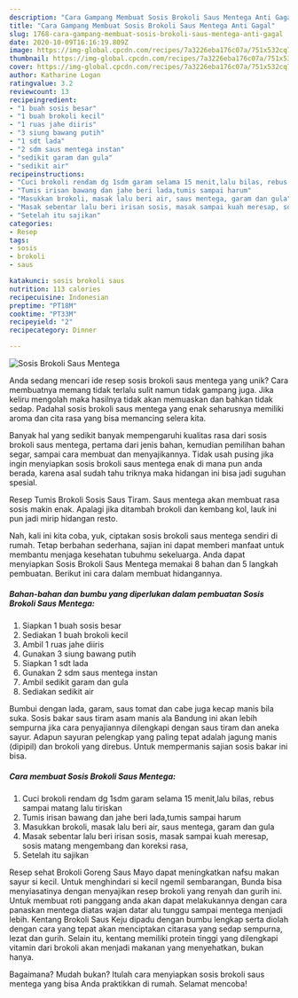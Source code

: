 ```yaml
---
description: "Cara Gampang Membuat Sosis Brokoli Saus Mentega Anti Gagal"
title: "Cara Gampang Membuat Sosis Brokoli Saus Mentega Anti Gagal"
slug: 1768-cara-gampang-membuat-sosis-brokoli-saus-mentega-anti-gagal
date: 2020-10-09T16:16:19.809Z
image: https://img-global.cpcdn.com/recipes/7a3226eba176c07a/751x532cq70/sosis-brokoli-saus-mentega-foto-resep-utama.jpg
thumbnail: https://img-global.cpcdn.com/recipes/7a3226eba176c07a/751x532cq70/sosis-brokoli-saus-mentega-foto-resep-utama.jpg
cover: https://img-global.cpcdn.com/recipes/7a3226eba176c07a/751x532cq70/sosis-brokoli-saus-mentega-foto-resep-utama.jpg
author: Katharine Logan
ratingvalue: 3.2
reviewcount: 13
recipeingredient:
- "1 buah sosis besar"
- "1 buah brokoli kecil"
- "1 ruas jahe diiris"
- "3 siung bawang putih"
- "1 sdt lada"
- "2 sdm saus mentega instan"
- "sedikit garam dan gula"
- "sedikit air"
recipeinstructions:
- "Cuci brokoli rendam dg 1sdm garam selama 15 menit,lalu bilas, rebus sampai matang lalu tiriskan"
- "Tumis irisan bawang dan jahe beri lada,tumis sampai harum"
- "Masukkan brokoli, masak lalu beri air, saus mentega, garam dan gula"
- "Masak sebentar lalu beri irisan sosis, masak sampai kuah meresap, sosis matang mengembang dan koreksi rasa,"
- "Setelah itu sajikan"
categories:
- Resep
tags:
- sosis
- brokoli
- saus

katakunci: sosis brokoli saus 
nutrition: 113 calories
recipecuisine: Indonesian
preptime: "PT18M"
cooktime: "PT33M"
recipeyield: "2"
recipecategory: Dinner

---
```



![Sosis Brokoli Saus Mentega](https://img-global.cpcdn.com/recipes/7a3226eba176c07a/751x532cq70/sosis-brokoli-saus-mentega-foto-resep-utama.jpg)

Anda sedang mencari ide resep sosis brokoli saus mentega yang unik? Cara membuatnya memang tidak terlalu sulit namun tidak gampang juga. Jika keliru mengolah maka hasilnya tidak akan memuaskan dan bahkan tidak sedap. Padahal sosis brokoli saus mentega yang enak seharusnya memiliki aroma dan cita rasa yang bisa memancing selera kita.

Banyak hal yang sedikit banyak mempengaruhi kualitas rasa dari sosis brokoli saus mentega, pertama dari jenis bahan, kemudian pemilihan bahan segar, sampai cara membuat dan menyajikannya. Tidak usah pusing jika ingin menyiapkan sosis brokoli saus mentega enak di mana pun anda berada, karena asal sudah tahu triknya maka hidangan ini bisa jadi suguhan spesial.

Resep Tumis Brokoli Sosis Saus Tiram. Saus mentega akan membuat rasa sosis makin enak. Apalagi jika ditambah brokoli dan kembang kol, lauk ini pun jadi mirip hidangan resto.


Nah, kali ini kita coba, yuk, ciptakan sosis brokoli saus mentega sendiri di rumah. Tetap berbahan sederhana, sajian ini dapat memberi manfaat untuk membantu menjaga kesehatan tubuhmu sekeluarga. Anda dapat menyiapkan Sosis Brokoli Saus Mentega memakai 8 bahan dan 5 langkah pembuatan. Berikut ini cara dalam membuat hidangannya.

<!--inarticleads1-->

##### Bahan-bahan dan bumbu yang diperlukan dalam pembuatan Sosis Brokoli Saus Mentega:

1. Siapkan 1 buah sosis besar
1. Sediakan 1 buah brokoli kecil
1. Ambil 1 ruas jahe diiris
1. Gunakan 3 siung bawang putih
1. Siapkan 1 sdt lada
1. Gunakan 2 sdm saus mentega instan
1. Ambil sedikit garam dan gula
1. Sediakan sedikit air


Bumbui dengan lada, garam, saus tomat dan cabe juga kecap manis bila suka. Sosis bakar saus tiram asam manis ala Bandung ini akan lebih sempurna jika cara penyajiannya dilengkapi dengan saus tiram dan aneka sayur. Adapun sayuran pelengkap yang paling tepat adalah jagung manis (dipipil) dan brokoli yang direbus. Untuk mempermanis sajian sosis bakar ini bisa. 

<!--inarticleads2-->

##### Cara membuat Sosis Brokoli Saus Mentega:

1. Cuci brokoli rendam dg 1sdm garam selama 15 menit,lalu bilas, rebus sampai matang lalu tiriskan
1. Tumis irisan bawang dan jahe beri lada,tumis sampai harum
1. Masukkan brokoli, masak lalu beri air, saus mentega, garam dan gula
1. Masak sebentar lalu beri irisan sosis, masak sampai kuah meresap, sosis matang mengembang dan koreksi rasa,
1. Setelah itu sajikan


Resep sehat Brokoli Goreng Saus Mayo dapat meningkatkan nafsu makan sayur si kecil. Untuk menghindari si kecil ngemil sembarangan, Bunda bisa menyiasatinya dengan menyajikan resep brokoli yang renyah dan gurih ini. Untuk membuat roti panggang anda akan dapat melakukannya dengan cara panaskan mentega diatas wajan datar alu tunggu sampai mentega menjadi lebih. Kentang Brokoli Saus Keju dipadu dengan bumbu lengkap serta diolah dengan cara yang tepat akan menciptakan citarasa yang sedap sempurna, lezat dan gurih. Selain itu, kentang memiliki protein tinggi yang dilengkapi vitamin dari brokoli akan menjadi makanan yang menyehatkan, bukan hanya. 

Bagaimana? Mudah bukan? Itulah cara menyiapkan sosis brokoli saus mentega yang bisa Anda praktikkan di rumah. Selamat mencoba!
